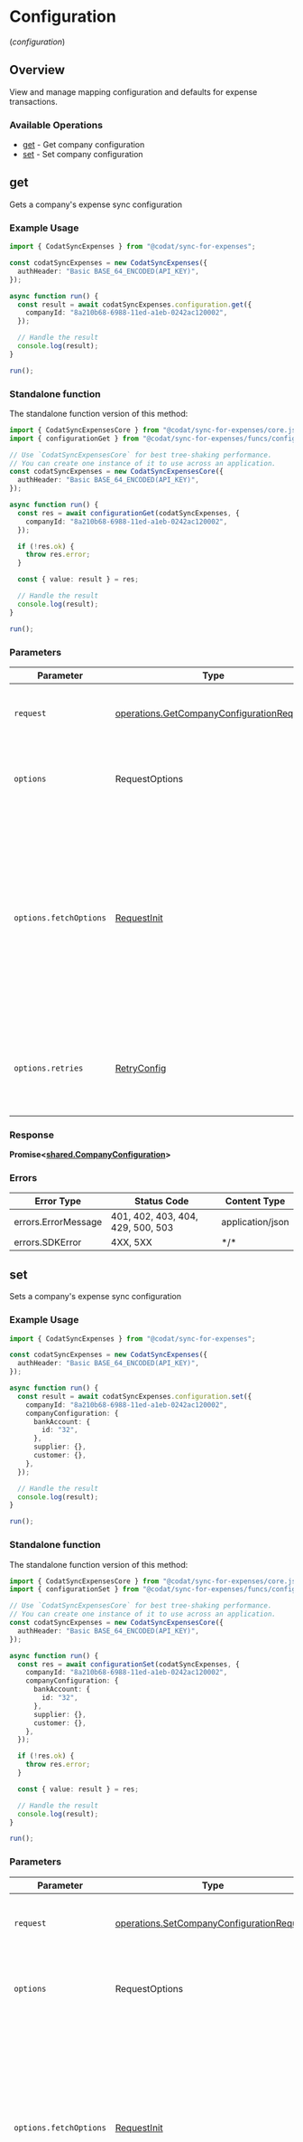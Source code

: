 # Configuration
(*configuration*)

## Overview

View and manage mapping configuration and defaults for expense transactions.

### Available Operations

* [get](#get) - Get company configuration
* [set](#set) - Set company configuration

## get

Gets a company's expense sync configuration

### Example Usage

```typescript
import { CodatSyncExpenses } from "@codat/sync-for-expenses";

const codatSyncExpenses = new CodatSyncExpenses({
  authHeader: "Basic BASE_64_ENCODED(API_KEY)",
});

async function run() {
  const result = await codatSyncExpenses.configuration.get({
    companyId: "8a210b68-6988-11ed-a1eb-0242ac120002",
  });

  // Handle the result
  console.log(result);
}

run();
```

### Standalone function

The standalone function version of this method:

```typescript
import { CodatSyncExpensesCore } from "@codat/sync-for-expenses/core.js";
import { configurationGet } from "@codat/sync-for-expenses/funcs/configurationGet.js";

// Use `CodatSyncExpensesCore` for best tree-shaking performance.
// You can create one instance of it to use across an application.
const codatSyncExpenses = new CodatSyncExpensesCore({
  authHeader: "Basic BASE_64_ENCODED(API_KEY)",
});

async function run() {
  const res = await configurationGet(codatSyncExpenses, {
    companyId: "8a210b68-6988-11ed-a1eb-0242ac120002",
  });

  if (!res.ok) {
    throw res.error;
  }

  const { value: result } = res;

  // Handle the result
  console.log(result);
}

run();
```

### Parameters

| Parameter                                                                                                                                                                      | Type                                                                                                                                                                           | Required                                                                                                                                                                       | Description                                                                                                                                                                    |
| ------------------------------------------------------------------------------------------------------------------------------------------------------------------------------ | ------------------------------------------------------------------------------------------------------------------------------------------------------------------------------ | ------------------------------------------------------------------------------------------------------------------------------------------------------------------------------ | ------------------------------------------------------------------------------------------------------------------------------------------------------------------------------ |
| `request`                                                                                                                                                                      | [operations.GetCompanyConfigurationRequest](../../sdk/models/operations/getcompanyconfigurationrequest.md)                                                                     | :heavy_check_mark:                                                                                                                                                             | The request object to use for the request.                                                                                                                                     |
| `options`                                                                                                                                                                      | RequestOptions                                                                                                                                                                 | :heavy_minus_sign:                                                                                                                                                             | Used to set various options for making HTTP requests.                                                                                                                          |
| `options.fetchOptions`                                                                                                                                                         | [RequestInit](https://developer.mozilla.org/en-US/docs/Web/API/Request/Request#options)                                                                                        | :heavy_minus_sign:                                                                                                                                                             | Options that are passed to the underlying HTTP request. This can be used to inject extra headers for examples. All `Request` options, except `method` and `body`, are allowed. |
| `options.retries`                                                                                                                                                              | [RetryConfig](../../lib/utils/retryconfig.md)                                                                                                                                  | :heavy_minus_sign:                                                                                                                                                             | Enables retrying HTTP requests under certain failure conditions.                                                                                                               |

### Response

**Promise\<[shared.CompanyConfiguration](../../sdk/models/shared/companyconfiguration.md)\>**

### Errors

| Error Type                        | Status Code                       | Content Type                      |
| --------------------------------- | --------------------------------- | --------------------------------- |
| errors.ErrorMessage               | 401, 402, 403, 404, 429, 500, 503 | application/json                  |
| errors.SDKError                   | 4XX, 5XX                          | \*/\*                             |

## set

Sets a company's expense sync configuration

### Example Usage

```typescript
import { CodatSyncExpenses } from "@codat/sync-for-expenses";

const codatSyncExpenses = new CodatSyncExpenses({
  authHeader: "Basic BASE_64_ENCODED(API_KEY)",
});

async function run() {
  const result = await codatSyncExpenses.configuration.set({
    companyId: "8a210b68-6988-11ed-a1eb-0242ac120002",
    companyConfiguration: {
      bankAccount: {
        id: "32",
      },
      supplier: {},
      customer: {},
    },
  });

  // Handle the result
  console.log(result);
}

run();
```

### Standalone function

The standalone function version of this method:

```typescript
import { CodatSyncExpensesCore } from "@codat/sync-for-expenses/core.js";
import { configurationSet } from "@codat/sync-for-expenses/funcs/configurationSet.js";

// Use `CodatSyncExpensesCore` for best tree-shaking performance.
// You can create one instance of it to use across an application.
const codatSyncExpenses = new CodatSyncExpensesCore({
  authHeader: "Basic BASE_64_ENCODED(API_KEY)",
});

async function run() {
  const res = await configurationSet(codatSyncExpenses, {
    companyId: "8a210b68-6988-11ed-a1eb-0242ac120002",
    companyConfiguration: {
      bankAccount: {
        id: "32",
      },
      supplier: {},
      customer: {},
    },
  });

  if (!res.ok) {
    throw res.error;
  }

  const { value: result } = res;

  // Handle the result
  console.log(result);
}

run();
```

### Parameters

| Parameter                                                                                                                                                                      | Type                                                                                                                                                                           | Required                                                                                                                                                                       | Description                                                                                                                                                                    |
| ------------------------------------------------------------------------------------------------------------------------------------------------------------------------------ | ------------------------------------------------------------------------------------------------------------------------------------------------------------------------------ | ------------------------------------------------------------------------------------------------------------------------------------------------------------------------------ | ------------------------------------------------------------------------------------------------------------------------------------------------------------------------------ |
| `request`                                                                                                                                                                      | [operations.SetCompanyConfigurationRequest](../../sdk/models/operations/setcompanyconfigurationrequest.md)                                                                     | :heavy_check_mark:                                                                                                                                                             | The request object to use for the request.                                                                                                                                     |
| `options`                                                                                                                                                                      | RequestOptions                                                                                                                                                                 | :heavy_minus_sign:                                                                                                                                                             | Used to set various options for making HTTP requests.                                                                                                                          |
| `options.fetchOptions`                                                                                                                                                         | [RequestInit](https://developer.mozilla.org/en-US/docs/Web/API/Request/Request#options)                                                                                        | :heavy_minus_sign:                                                                                                                                                             | Options that are passed to the underlying HTTP request. This can be used to inject extra headers for examples. All `Request` options, except `method` and `body`, are allowed. |
| `options.retries`                                                                                                                                                              | [RetryConfig](../../lib/utils/retryconfig.md)                                                                                                                                  | :heavy_minus_sign:                                                                                                                                                             | Enables retrying HTTP requests under certain failure conditions.                                                                                                               |

### Response

**Promise\<[shared.CompanyConfiguration](../../sdk/models/shared/companyconfiguration.md)\>**

### Errors

| Error Type                             | Status Code                            | Content Type                           |
| -------------------------------------- | -------------------------------------- | -------------------------------------- |
| errors.ErrorMessage                    | 400, 401, 402, 403, 404, 429, 500, 503 | application/json                       |
| errors.SDKError                        | 4XX, 5XX                               | \*/\*                                  |
